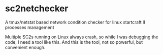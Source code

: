 # sc2netchecker
A tmux/netstat based network condition checker for linux startcraft II processes management

Multiple SC2s running on Linux always crash, so while I was debugging the code, I need a tool like this.
And this is the tool, not so powerful, but convenient enough.
